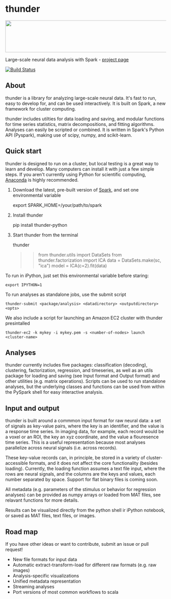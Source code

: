 thunder
=======

<div class="row">
  <a>
      <img src="http://thefreemanlab.com/thunder/docs/_static/thumbnail_row.png" width="800px" height="100px">
  </a>
</div>

Large-scale neural data analysis with Spark - [project page](http://freeman-lab.github.io/thunder/)

[![Build Status](https://travis-ci.org/freeman-lab/thunder.png?branch=master)](https://travis-ci.org/freeman-lab/thunder)

About
-----

thunder is a library for analyzing large-scale neural data. It's fast to run, easy to develop for, and can be used interactively. It is built on Spark, a new framework for cluster computing.

thunder includes utilties for data loading and saving, and modular functions for time series statistics, matrix decompositions, and fitting algorithms. Analyses can easily be scripted or combined. It is written in Spark's Python API (Pyspark), making use of scipy, numpy, and scikit-learn.

Quick start
-----------

thunder is designed to run on a cluster, but local testing is a great way to learn and develop. Many computers can install it with just a few simple steps. If you aren't currently using Python for scientific computing, [Anaconda](https://store.continuum.io/cshop/anaconda/) is highly recommended.

1) Download the latest, pre-built version of [Spark](http://spark.apache.org/downloads.html), and set one environmental variable

	export SPARK_HOME=/your/path/to/spark

2) Install thunder

	pip install thunder-python

3) Start thunder from the terminal

	thunder
	>> from thunder.utils import DataSets
	>> from thunder.factorization import ICA
	>> data = DataSets.make(sc, "ica")
	>> model = ICA(c=2).fit(data)

To run in iPython, just set this environmental variable before staring:

	export IPYTHON=1

To run analyses as standalone jobs, use the submit script

	thunder-submit <package/analysis> <datadirectory> <outputdirectory> <opts>

We also include a script for launching an Amazon EC2 cluster with thunder presintalled

	thunder-ec2 -k mykey -i mykey.pem -s <number-of-nodes> launch <cluster-name>


Analyses
--------

thunder currently includes five packages: classification (decoding), clustering, factorization, regression, and timeseries, as well as an utils package for loading and saving (see Input format and Output format) and other utilities (e.g. matrix operations). Scripts can be used to run standalone analyses, but the underlying classes and functions can be used from within the PySpark shell for easy interactive analysis.

Input and output
----------------

thunder is built around a commmon input format for raw neural data: a set of signals as key-value pairs, where the key is an identifier, and the value is a response time series. In imaging data, for example, each record would be a voxel or an ROI, the key an xyz coordinate, and the value a flouresence time series. This is a useful representation because most analyses parallelize across neural signals (i.e. across records). 

These key-value records can, in principle, be stored in a variety of cluster-accessible formats, and it does not affect the core functionality (besides loading). Currently, the loading function assumes a text file input, where the rows are neural signals, and the columns are the keys and values, each number separated by space. Support for flat binary files is coming soon.

All metadata (e.g. parameters of the stimulus or behavior for regression analyses) can be provided as numpy arrays or loaded from MAT files, see relavant functions for more details.

Results can be visualized directly from the python shell ir iPython notebook, or saved as MAT files, text files, or images.

Road map
----------------
If you have other ideas or want to contribute, submit an issue or pull request!

- New file formats for input data
- Automatic extract-transform-load for different raw formats (e.g. raw images)
- Analysis-specific visualizations
- Unified metadata representation
- Streaming analyses
- Port versions of most common workflows to scala
